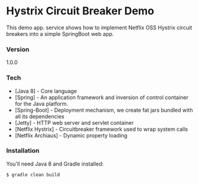# Hystrix Circuit Breaker Demo
This demo app. service shows how to implement Netflix OSS Hystrix circuit breakers into a simple SpringBoot web app.

### Version
1.0.0

### Tech

* [Java 8] - Core language
* [Spring] - An application framework and inversion of control container for the Java platform.
* [Spring-Boot] - Deployment mechanism, we create fat jars bundled with all its dependencies
* [Jetty] - HTTP web server and servlet container
* [Netflix Hystrix] - Circuitbreaker framework used to wrap system calls
* [Netflix Archiaus] - Dynamic property loading

### Installation

You'll need Java 8 and Gradle installed:

```sh
$ gradle clean build
```


